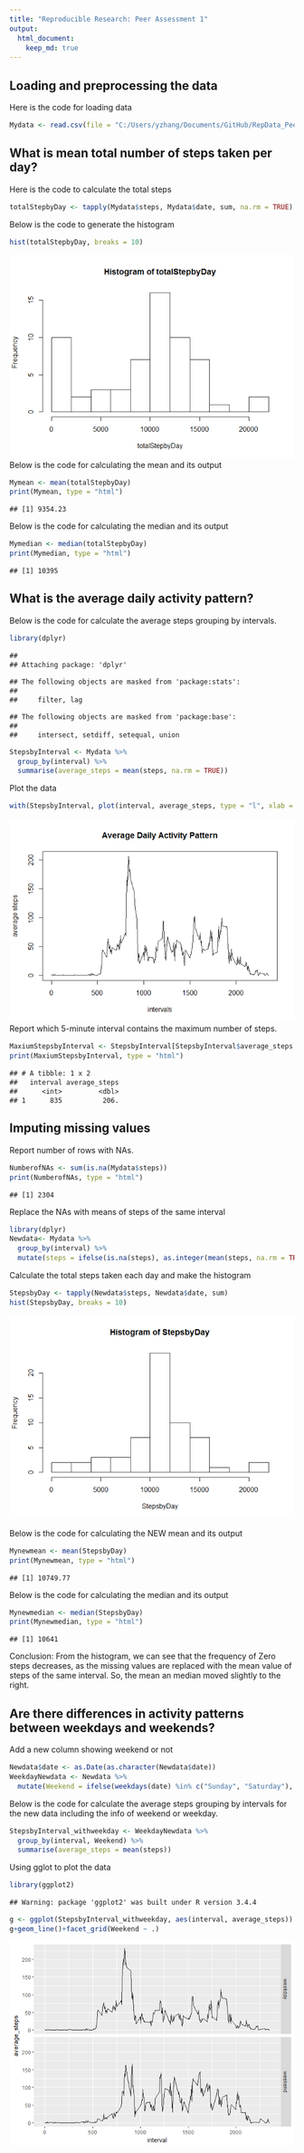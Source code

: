 ```yaml
---
title: "Reproducible Research: Peer Assessment 1"
output: 
  html_document:
    keep_md: true
---
```



## Loading and preprocessing the data
Here is the code for loading data

```r
Mydata <- read.csv(file = "C:/Users/yzhang/Documents/GitHub/RepData_PeerAssessment1/activity/activity.csv", header = TRUE, sep = ",")
```
## What is mean total number of steps taken per day?
Here is the code to calculate the total steps

```r
totalStepbyDay <- tapply(Mydata$steps, Mydata$date, sum, na.rm = TRUE)
```
Below is the code to generate the histogram

```r
hist(totalStepbyDay, breaks = 10)
```

![](PA1_template_files/figure-html/Createhistogram-1.png)<!-- -->
Below is the code for calculating the mean and its output

```r
Mymean <- mean(totalStepbyDay)
print(Mymean, type = "html")
```

```
## [1] 9354.23
```
Below is the code for calculating the median and its output

```r
Mymedian <- median(totalStepbyDay)
print(Mymedian, type = "html")
```

```
## [1] 10395
```

## What is the average daily activity pattern?
Below is the code for calculate the average steps grouping by intervals.

```r
library(dplyr)
```

```
## 
## Attaching package: 'dplyr'
```

```
## The following objects are masked from 'package:stats':
## 
##     filter, lag
```

```
## The following objects are masked from 'package:base':
## 
##     intersect, setdiff, setequal, union
```

```r
StepsbyInterval <- Mydata %>%
  group_by(interval) %>%
  summarise(average_steps = mean(steps, na.rm = TRUE))
```
Plot the data

```r
with(StepsbyInterval, plot(interval, average_steps, type = "l", xlab = "intervals", ylab = "average steps", main = "Average Daily Activity Pattern"))
```

![](PA1_template_files/figure-html/PlotLineChart-1.png)<!-- -->
Report which 5-minute interval contains the maximum number of steps.

```r
MaxiumStepsbyInterval <- StepsbyInterval[StepsbyInterval$average_steps == max(StepsbyInterval$average_steps), ]
print(MaxiumStepsbyInterval, type = "html")
```

```
## # A tibble: 1 x 2
##   interval average_steps
##      <int>         <dbl>
## 1      835          206.
```

## Imputing missing values

Report number of rows with NAs.

```r
NumberofNAs <- sum(is.na(Mydata$steps))
print(NumberofNAs, type = "html")
```

```
## [1] 2304
```

Replace the NAs with means of steps of the same interval

```r
library(dplyr)
Newdata<- Mydata %>%
  group_by(interval) %>%
  mutate(steps = ifelse(is.na(steps), as.integer(mean(steps, na.rm = TRUE)), steps))
```

Calculate the total steps taken each day and make the histogram

```r
StepsbyDay <- tapply(Newdata$steps, Newdata$date, sum)
hist(StepsbyDay, breaks = 10)
```

![](PA1_template_files/figure-html/TotalStepsbyDaywithNewData-1.png)<!-- -->

Below is the code for calculating the NEW mean and its output

```r
Mynewmean <- mean(StepsbyDay)
print(Mynewmean, type = "html")
```

```
## [1] 10749.77
```

Below is the code for calculating the median and its output

```r
Mynewmedian <- median(StepsbyDay)
print(Mynewmedian, type = "html")
```

```
## [1] 10641
```

Conclusion: From the histogram, we can see that the frequency of Zero steps decreases, as the missing values are replaced with the mean value of steps of the same interval. So, the mean an median moved slightly to the right.  

## Are there differences in activity patterns between weekdays and weekends?

Add a new column showing weekend or not

```r
Newdata$date <- as.Date(as.character(Newdata$date))
WeekdayNewdata <- Newdata %>%
  mutate(Weekend = ifelse(weekdays(date) %in% c("Sunday", "Saturday"), 'weekend', 'weekday'))
```

Below is the code for calculate the average steps grouping by intervals for the new data including the info of weekend or weekday.

```r
StepsbyInterval_withweekday <- WeekdayNewdata %>%
  group_by(interval, Weekend) %>%
  summarise(average_steps = mean(steps))
```

Using gglot to plot the data

```r
library(ggplot2)
```

```
## Warning: package 'ggplot2' was built under R version 3.4.4
```

```r
g <- ggplot(StepsbyInterval_withweekday, aes(interval, average_steps))
g+geom_line()+facet_grid(Weekend ~ .)
```

![](PA1_template_files/figure-html/PlotData-1.png)<!-- -->
